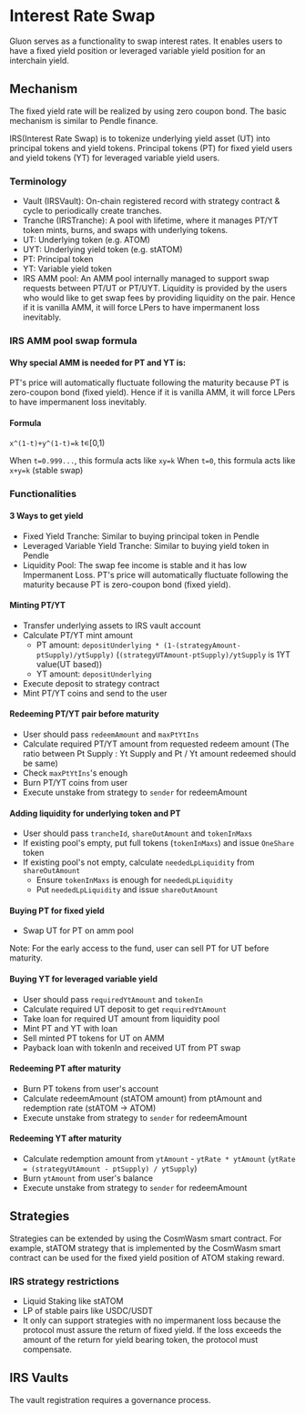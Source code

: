 # Interest Rate Swap

Gluon serves as a functionality to swap interest rates. It enables users to have a fixed yield position or leveraged variable yield position for an interchain yield.

## Mechanism

The fixed yield rate will be realized by using zero coupon bond. The basic mechanism is similar to Pendle finance.

IRS(Interest Rate Swap) is to tokenize underlying yield asset (UT) into principal tokens and yield tokens. Principal tokens (PT) for fixed yield users and yield tokens (YT) for leveraged variable yield users.

### Terminology

* Vault (IRSVault): On-chain registered record with strategy contract & cycle to periodically create tranches.
* Tranche (IRSTranche): A pool with lifetime, where it manages PT/YT token mints, burns, and swaps with underlying tokens.
* UT: Underlying token (e.g. ATOM)
* UYT: Underlying yield token (e.g. stATOM)
* PT: Principal token
* YT: Variable yield token
* IRS AMM pool: An AMM pool internally managed to support swap requests between PT/UT or PT/UYT. Liquidity is provided by the users who would like to get swap fees by providing liquidity on the pair. Hence if it is vanilla AMM, it will force LPers to have impermanent loss inevitably.

### IRS AMM pool swap formula

#### Why special AMM is needed for PT and YT is:

PT's price will automatically fluctuate following the maturity because PT is zero-coupon bond (fixed yield). Hence if it is vanilla AMM, it will force LPers to have impermanent loss inevitably.

#### Formula

`x^(1-t)+y^(1-t)=k` t∊\[0,1)

When `t=0.999...`, this formula acts like `xy=k` When `t=0`, this formula acts like `x+y=k` (stable swap)

### Functionalities

#### 3 Ways to get yield

* Fixed Yield Tranche: Similar to buying principal token in Pendle
* Leveraged Variable Yield Tranche: Similar to buying yield token in Pendle
* Liquidity Pool: The swap fee income is stable and it has low Impermanent Loss. PT's price will automatically fluctuate following the maturity because PT is zero-coupon bond (fixed yield).

#### Minting PT/YT

* Transfer underlying assets to IRS vault account
* Calculate PT/YT mint amount
  * PT amount: `depositUnderlying * (1-(strategyAmount-ptSupply)/ytSupply)` (`(strategyUTAmount-ptSupply)/ytSupply` is 1YT value(UT based))
  * YT amount: `depositUnderlying`
* Execute deposit to strategy contract
* Mint PT/YT coins and send to the user

#### Redeeming PT/YT pair before maturity

* User should pass `redeemAmount` and `maxPtYtIns`
* Calculate required PT/YT amount from requested redeem amount (The ratio between Pt Supply : Yt Supply and Pt / Yt amount redeemed should be same)
* Check `maxPtYtIns`'s enough
* Burn PT/YT coins from user
* Execute unstake from strategy to `sender` for redeemAmount

#### Adding liquidity for underlying token and PT

* User should pass `trancheId`, `shareOutAmount` and `tokenInMaxs`
* If existing pool's empty, put full tokens (`tokenInMaxs`) and issue `OneShare` token
* If existing pool's not empty, calculate `neededLpLiquidity` from `shareOutAmount`
  * Ensure `tokenInMaxs` is enough for `neededLpLiquidity`
  * Put `neededLpLiquidity` and issue `shareOutAmount`

#### Buying PT for fixed yield

* Swap UT for PT on amm pool

Note: For the early access to the fund, user can sell PT for UT before maturity.

#### Buying YT for leveraged variable yield

* User should pass `requiredYtAmount` and `tokenIn`
* Calculate required UT deposit to get `requiredYtAmount`
* Take loan for required UT amount from liquidity pool
* Mint PT and YT with loan
* Sell minted PT tokens for UT on AMM
* Payback loan with tokenIn and received UT from PT swap

#### Redeeming PT after maturity

* Burn PT tokens from user's account
* Calculate redeemAmount (stATOM amount) from ptAmount and redemption rate (stATOM -> ATOM)
* Execute unstake from strategy to `sender` for redeemAmount

#### Redeeming YT after maturity

* Calculate redemption amount from `ytAmount` - `ytRate * ytAmount` (`ytRate = (strategyUtAmount - ptSupply) / ytSupply`)
* Burn `ytAmount` from user's balance
* Execute unstake from strategy to `sender` for redeemAmount

## Strategies

Strategies can be extended by using the CosmWasm smart contract. For example, stATOM strategy that is implemented by the CosmWasm smart contract can be used for the fixed yield position of ATOM staking reward.

### IRS strategy restrictions

* Liquid Staking like stATOM
* LP of stable pairs like USDC/USDT
* It only can support strategies with no impermanent loss because the protocol must assure the return of fixed yield. If the loss exceeds the amount of the return for yield bearing token, the protocol must compensate.

## IRS Vaults

The vault registration requires a governance process.
